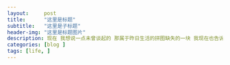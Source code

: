```yaml
---
layout:     post
title:      "这里是标题"
subtitle:   "这里是子标题"
header-img: "这里是标题图片"
description: 现在 我想说一点未曾谈起的 那属于昨日生活的拼图缺失的一块 我现在也告诉你 慢慢告诉你
categories: [blog ]
tags: [life, ]
---
```

